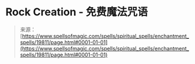 <!--yml

category: 未分类

date: 2024-06-12 19:02:07

-->

# Rock Creation - 免费魔法咒语

> 来源：[https://www.spellsofmagic.com/spells/spiritual_spells/enchantment_spells/19811/page.html#0001-01-01](https://www.spellsofmagic.com/spells/spiritual_spells/enchantment_spells/19811/page.html#0001-01-01)
